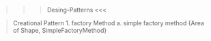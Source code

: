 >>> Desing-Patterns <<<

> Creational Pattern
    1. factory Method
        a. simple factory method {Area of Shape, SimpleFactoryMethod}
